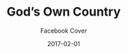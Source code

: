 ---
date: 2017-02-01
title:  God’s Own Country
subtitle: Facebook Cover
category: film-assets
code: <iframe src="https://player.vimeo.com/video/438536264?color=b4d7ad&title=0&byline=0&portrait=0" width="640" height="256" frameborder="0" allow="autoplay; fullscreen" allowfullscreen></iframe>
---